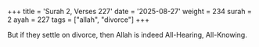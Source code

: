 +++
title = 'Surah 2, Verses 227'
date = '2025-08-27'
weight = 234
surah = 2
ayah = 227
tags = ["allah", "divorce"]
+++

But if they settle on divorce, then Allah is indeed All-Hearing, All-Knowing.
